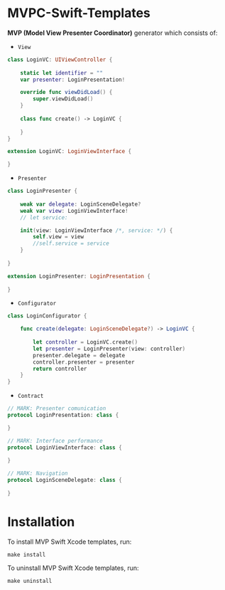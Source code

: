 # MVPC-Swift-Templates
__MVP (Model View Presenter Coordinator)__ generator which consists of:
* `View` 

```swift
class LoginVC: UIViewController {
    
    static let identifier = ""
    var presenter: LoginPresentation!

    override func viewDidLoad() {
        super.viewDidLoad()
    }
    
    class func create() -> LoginVC {
      
    }
}

extension LoginVC: LoginViewInterface {

}
```

* `Presenter`
```swift
class LoginPresenter {
    
    weak var delegate: LoginSceneDelegate?
    weak var view: LoginViewInterface!
    // let service:

    init(view: LoginViewInterface /*, service: */) {
        self.view = view
        //self.service = service
    }
    
}

extension LoginPresenter: LoginPresentation {
    
}
```

* `Configurator`
```swift
class LoginConfigurator {

    func create(delegate: LoginSceneDelegate?) -> LoginVC {
        
        let controller = LoginVC.create()
        let presenter = LoginPresenter(view: controller)
        presenter.delegate = delegate
        controller.presenter = presenter
        return controller
    }
}
```

* `Contract`
```swift
// MARK: Presenter comunication
protocol LoginPresentation: class {

}

// MARK: Interface performance
protocol LoginViewInterface: class {
   
}

// MARK: Navigation
protocol LoginSceneDelegate: class {
    
}

```

# Installation

To install MVP Swift Xcode templates, run:
```
make install
```
To uninstall MVP Swift Xcode templates, run:
```
make uninstall
```
